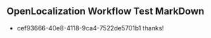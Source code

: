 ## OpenLocalization Workflow Test MarkDown
* cef93666-40e8-4118-9ca4-7522de5701b1 thanks!

<!--HONumber=Jul16_HO4-->


